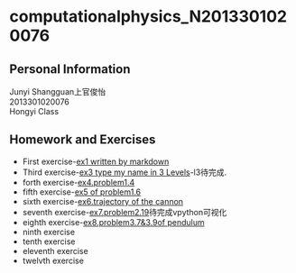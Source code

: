 # computationalphysics_N2013301020076
## Personal Information
Junyi Shangguan上官俊怡  
2013301020076  
Hongyi Class  
## Homework and Exercises
- First exercise-[ex1 written by markdown](https://github.com/JunyiShangguan/computationalphysics_N2013301020076/blob/master/ex1.md)  
- Third exercise-[ex3 type my name in 3 Levels](https://github.com/JunyiShangguan/computationalphysics_N2013301020076/tree/master/ex3.type_name)-l3待完成.  
- forth exercise-[ex4.problem1.4](https://github.com/JunyiShangguan/computationalphysics_N2013301020076/blob/master/ex4_ch1.4/README.md)  
- fifth exercise-[ex5 of problem1.6](https://github.com/JunyiShangguan/computationalphysics_N2013301020076/tree/master/ex5_ch1.6)  
- sixth exercise-[ex6.trajectory of the cannon](https://github.com/JunyiShangguan/computationalphysics_N2013301020076/tree/master/ex6_ch2.9)  
- seventh exercise-[ex7.problem2.19](https://github.com/JunyiShangguan/computationalphysics_N2013301020076/tree/master/ex7_ch2.19)待完成vpython可视化  
- eighth exercise-[ex8.problem3.7&3.9of pendulum](https://github.com/JunyiShangguan/computationalphysics_N2013301020076/blob/master/ex8_ch3.7/README.md)  
- ninth exercise  
- tenth exercise  
- eleventh exercise  
- twelvth exercise  

